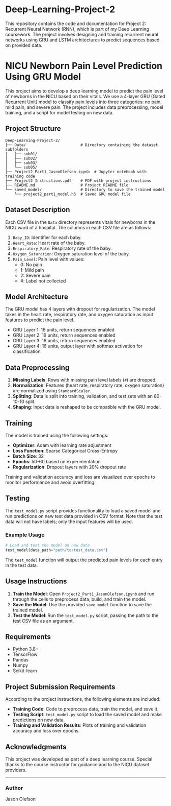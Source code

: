 # Deep-Learning-Project-2
This repository contains the code and documentation for Project 2: Recurrent Neural Network (RNN), which is part of my Deep Learning coursework. The project involves designing and training recurrent neural networks using GRU and LSTM architectures to predict sequences based on provided data.

# NICU Newborn Pain Level Prediction Using GRU Model

This project aims to develop a deep learning model to predict the pain level of newborns in the NICU based on their vitals. We use a 4-layer GRU (Gated Recurrent Unit) model to classify pain levels into three categories: no pain, mild pain, and severe pain. The project includes data preprocessing, model training, and a script for model testing on new data.

## Project Structure

```
Deep-Learning-Project-2/
├── Data/                        # Directory containing the dataset subfolders
│   ├── sub01/
│   ├── sub02/
│   ├── sub03/
│   └── sub05/
├── Project2_Part1_JasonOlefson.ipynb  # Jupyter notebook with training code
├── Project2 Instructions.pdf    # PDF with project instructions
├── README.md                    # Project README file
└── saved_model/                 # Directory to save the trained model
    └── project2_part1_model.h5  # Saved GRU model file
```

## Dataset Description

Each CSV file in the `Data` directory represents vitals for newborns in the NICU ward of a hospital. The columns in each CSV file are as follows:

1. `Baby_ID`: Identifier for each baby.
2. `Heart_Rate`: Heart rate of the baby.
3. `Respiratory_Rate`: Respiratory rate of the baby.
4. `Oxygen_Saturation`: Oxygen saturation level of the baby.
5. `Pain_Level`: Pain level with values:
   - 0: No pain
   - 1: Mild pain
   - 2: Severe pain
   - #: Label not collected

## Model Architecture

The GRU model has 4 layers with dropout for regularization. The model takes in the heart rate, respiratory rate, and oxygen saturation as input features to predict the pain level.

- GRU Layer 1: 16 units, return sequences enabled
- GRU Layer 2: 16 units, return sequences enabled
- GRU Layer 3: 16 units, return sequences enabled
- GRU Layer 4: 16 units, output layer with softmax activation for classification

## Data Preprocessing

1. **Missing Labels**: Rows with missing pain level labels (`#`) are dropped.
2. **Normalization**: Features (heart rate, respiratory rate, oxygen saturation) are normalized using `StandardScaler`.
3. **Splitting**: Data is split into training, validation, and test sets with an 80-10-10 split.
4. **Shaping**: Input data is reshaped to be compatible with the GRU model.

## Training

The model is trained using the following settings:
- **Optimizer**: Adam with learning rate adjustment
- **Loss Function**: Sparse Categorical Cross-Entropy
- **Batch Size**: 32
- **Epochs**: 50-60 based on experimentation
- **Regularization**: Dropout layers with 20% dropout rate

Training and validation accuracy and loss are visualized over epochs to monitor performance and avoid overfitting.

## Testing

The `test_model.py` script provides functionality to load a saved model and run predictions on new test data provided in CSV format. Note that the test data will not have labels; only the input features will be used.

### Example Usage

```python
# Load and test the model on new data
test_model(data_path="path/to/test_data.csv")
```

The `test_model` function will output the predicted pain levels for each entry in the test data.

## Usage Instructions

1. **Train the Model**: Open `Project2_Part1_JasonOlefson.ipynb` and run through the cells to preprocess data, build, and train the model.
2. **Save the Model**: Use the provided `save_model` function to save the trained model.
3. **Test the Model**: Run the `test_model.py` script, passing the path to the test CSV file as an argument.

## Requirements

- Python 3.8+
- TensorFlow
- Pandas
- Numpy
- Scikit-learn

## Project Submission Requirements

According to the project instructions, the following elements are included:
- **Training Code**: Code to preprocess data, train the model, and save it.
- **Testing Script**: `test_model.py` script to load the saved model and make predictions on new data.
- **Training and Validation Results**: Plots of training and validation accuracy and loss over epochs.

## Acknowledgments

This project was developed as part of a deep learning course. Special thanks to the course instructor for guidance and to the NICU dataset providers.

---

### Author
Jason Olefson
